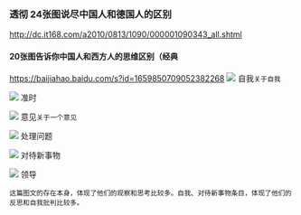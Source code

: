 ### 透彻 24张图说尽中国人和德国人的区别
http://dc.it168.com/a2010/0813/1090/000001090343_all.shtml
#### 20张图告诉你中国人和西方人的思维区别（经典
https://baijiahao.baidu.com/s?id=1659850709052382268
![](http://image20.it168.com/201008_500x375/179/6c1968a14968ac37.png)
自我`关于自我`

![](http://image20.it168.com/201008_500x375/179/dec77f9962a15836.png)
准时

![](http://image20.it168.com/201008_500x375/179/72b8d50260c9a532.png)
意见`关于一个意见`

![](http://image20.it168.com/201008_500x375/179/2bcc0526df41ac0c.png)
处理问题

![](http://image20.it168.com/201008_500x375/179/6c9057fbfc70a51c.png)
对待新事物

![](http://image20.it168.com/201008_500x375/179/2e8af273641efb87.png)
领导

`这篇图文的存在本身，体现了他们的观察和思考比较多。自我、对待新事物条目，体现了他们的反思和自我批判比较多。`
